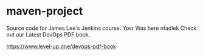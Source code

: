 # maven-project
Source code for James Lee's Jenkins course.
Yosr Was here
nfadlek
Check out our Latest DevOps PDF book.

https://www.level-up.one/devops-pdf-book
